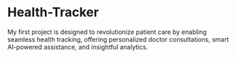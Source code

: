 # Health-Tracker
My first project is designed to revolutionize patient care by enabling seamless health tracking, offering personalized doctor consultations, smart AI-powered assistance, and insightful analytics.
